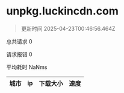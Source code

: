 
  # unpkg.luckincdn.com

  > 更新时间 2025-04-23T00:46:56.464Z
  
  总共请求 0

  请求报错 0

  平均耗时 NaNms

|城市|ip|下载大小|速度|
|-----|----------|---|---|

  